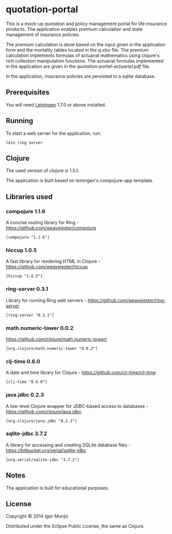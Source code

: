 # quotation-portal

This is a mock-up quotation and policy management portal for life insurance products. The application enables premium calculation and state management of insurance policies. 

The premium calculation is done based on the input given in the application form and the mortality tables located in the _q.xlsx_ file. The premium calculation implements formulas of actuarial mathematics using clojure's rich collection manipulation functions. The actuarial formulas implemented in the application are given in the _quotation-portal-actuarial.pdf_ file.

In the application, insurance policies are persisted to a sqlite database.

## Prerequisites

You will need [Leiningen][1] 1.7.0 or above installed.

[1]: https://github.com/technomancy/leiningen

## Running

To start a web server for the application, run:

    lein ring server

## Clojure

The used version of clojure is 1.5.1.

The application is built based on leiningen's compojure-app template.

## Libraries used

### compojure 1.1.6
A concise routing library for Ring - https://github.com/weavejester/compojure

	[compojure "1.1.6"]

### hiccup 1.0.5

A fast library for rendering HTML in Clojure - https://github.com/weavejester/hiccup

	[hiccup "1.0.5"]

### ring-server 0.3.1

Library for running Ring web servers - https://github.com/weavejester/ring-server

	[ring-server "0.3.1"]

### math.numeric-tower 0.0.2

https://github.com/clojure/math.numeric-tower/

	[org.clojure/math.numeric-tower "0.0.2"]

### clj-time 0.6.0

A date and time library for Clojure - https://github.com/clj-time/clj-time

	[clj-time "0.6.0"]

### java.jdbc 0.2.3

A low-level Clojure wrapper for JDBC-based access to databases -https://github.com/clojure/java.jdbc

	[org.clojure/java.jdbc "0.2.3"]

### sqlite-jdbc 3.7.2

A library for accessing and creating SQLite database files - https://bitbucket.org/xerial/sqlite-jdbc

	[org.xerial/sqlite-jdbc "3.7.2"]

## Notes

The application is built for educational purposes.

## License

Copyright © 2014 Igor Munjic

Distributed under the Eclipse Public License, the same as Clojure.
